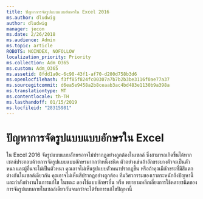 ```yaml
---
title: ปัญหาการจัดรูปแบบแบบอักษรใน Excel 2016
ms.author: dludwig
author: dludwig
manager: jecon
ms.date: 2/26/2018
ms.audience: Admin
ms.topic: article
ROBOTS: NOINDEX, NOFOLLOW
localization_priority: Priority
ms.collection: Adm_O365
ms.custom: Adm_O365
ms.assetid: 8fdd1a0c-6c90-43f1-af70-d200d758b3d6
ms.openlocfilehash: f3ff85f824fc00307a7b7b2b3be3116f0ae77a37
ms.sourcegitcommit: d6ea5e9458a2b8ceaab3ac4bd483e1130b9a398a
ms.translationtype: MT
ms.contentlocale: th-TH
ms.lasthandoff: 01/15/2019
ms.locfileid: "28315981"
---
```

# <a name="font-formatting-problems-in-excel"></a>ปัญหาการจัดรูปแบบแบบอักษรใน Excel

ใน Excel 2016 จัดรูปแบบแบบอักษรอาจไม่ปรากฏอย่างถูกต้องในเซลล์ ซึ่งสามารถเกิดขึ้นได้หากเซลล์ประกอบด้วยการจัดรูปแบบแบบอักษรมากกว่าหนึ่งชนิด ตัวอย่างเช่นถ้าอักขระบางตัวจะเป็นตัวหนา และผู้อื่นจะไม่เป็นตัวหนา คุณอาจไม่เห็นรูปแบบตัวหนาปรากฏขึ้น หรือถ้าคุณมีอักขระที่มีสีแตกต่างกันในเซลล์เดียวกัน คุณอาจไม่เห็นสีปรากฏอย่างถูกต้อง ทีมวิศวกรรมของเราตระหนักถึงปัญหานี้ และกำลังทำงานในการแก้ไข ในขณะ ลองใช้แบบอักษรอื่น หรือ พยายามหลีกเลี่ยงการใช้หลายชนิดของการจัดรูปแบบภายในเซลล์เดียวกันจนกว่าจะได้รับการแก้ไขปัญหานี้ 
  

